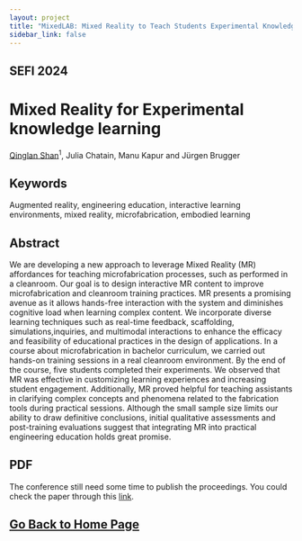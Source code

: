 ```yaml
---
layout: project
title: "MixedLAB: Mixed Reality to Teach Students Experimental Knowledge in Microfabrication"
sidebar_link: false
---
```


## SEFI 2024
# Mixed Reality for Experimental knowledge learning
[Qinglan Shan](https://qinglanshan.com/)<sup>1</sup>, Julia Chatain, Manu Kapur and Jürgen Brugger

## Keywords
Augmented reality, engineering education, interactive learning environments, mixed reality, microfabrication, embodied learning

## Abstract
We are developing a new approach to leverage Mixed Reality (MR) affordances for teaching microfabrication processes, such as performed in a cleanroom. Our goal is to design interactive MR content to improve microfabrication and cleanroom training practices. MR presents a promising avenue as it allows hands-free interaction with the system and diminishes cognitive load when learning complex content. We incorporate diverse learning techniques such as real-time feedback, scaffolding, simulations,inquiries, and multimodal interactions to enhance the efficacy and feasibility of educational practices in the design of applications. In a course about microfabrication in bachelor curriculum, we carried out hands-on training sessions in a real cleanroom environment. By the end of the course, five students completed their experiments. We observed that MR was effective in customizing learning experiences and increasing student engagement. Additionally, MR proved helpful for teaching assistants in clarifying complex concepts and phenomena related to the fabrication tools during practical sessions. Although the small sample size limits our ability to draw definitive conclusions, initial qualitative assessments and post-training evaluations suggest that integrating MR into practical engineering education holds great promise.


## PDF
The conference still need some time to publish the proceedings. You could check the paper through this [link](https://www.conftool.net/sefi2024/index.php?page=browseSessions&print=export&ismobile=false&form_session=577&mode=table&presentations=show). 


## [Go Back to Home Page](https://qinglanshan.com)  
